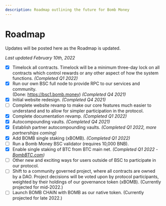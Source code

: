 ```yaml
---
description: Roadmap outlining the future for Bomb Money
---
```


# Roadmap

Updates will be posted here as the Roadmap is updated.

&#x20;_Last updated February 10th, 2022_

* [x] Timelock all contracts. Timelock will be a minimum three-day lock on all contracts which control rewards or any other aspect of how the system functions. _(Completed Q1 2022)_
* [x] Run our own BSC full node to provide RPC to our services and community.\
  (Done: https://bsc1.bomb.money) _(Completed Q4 2021)_
* [x] Initial website redesign. _(Completed Q4 2021)_
* [ ] Complete website revamp to make our core features much easier to understand and to allow for simpler participation in the protocol.
* [x] Complete documentation revamp. _(Completed Q1 2022)_
* [x] Autocompounding vaults. _(Completed Q4 2021)_
* [x] Establish partner autocompounding vaults. _(Completed Q1 2022, more partnerships coming)_
* [x] Add BOMB single staking (xBOMB). _(Completed Q1 2022)_
* [ ] Run a Bomb Money BSC validator (requires 10,000 BNB).
* [x] Enable single staking of BTC from BTC main net. _(Completed Q1 2022 -_ [_BombBTC.com_](https://www.bombbtc.com)_)_
* [ ] Other new and exciting ways for users outside of BSC to participate in our protocol.
* [ ] Shift to a community governed project, where all contracts are owned by a DAO. Project decisions will be voted upon by protocol participants, weighted by their holdings of our governance token (xBOMB). (Currently projected for mid-2022.)
* [ ] Launch BOMB CHAIN with BOMB as our native token. (Currently projected for late 2022.)
